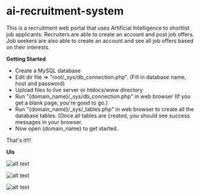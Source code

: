 # ai-recruitment-system

This is a recruitment web portal that uses Artificial Intelligence to shortlist job applicants. Recruiters are able to create an account and post job offers. Job seekers are also able to create an account and see all job offers based on their interests.

<b>Getting Started</b>
- Create a MySQL database
- Edit dir file => "root/_sys/db_connection.php".
  (Fill in database name, host and password)
- Upload files to live server or htdocs/www directory
- Run "{domain_name}/_sys/db_connection.php" in web browser
  (If you get a blank page, you're good to go.)
- Run "{domain_name}/_sys/_tables.php" in web browser to create all the database tables.
  (Once all tables are created, you should see success messages in your browser.
- Now open {domain_name} to get started.

That's it!!!

<b>UIs</b>

![alt text](https://github.com/mrkobby/ai-recruitment-system/blob/master/ui1.png)

![alt text](https://github.com/mrkobby/ai-recruitment-system/blob/master/ui3.png)

![alt text](https://github.com/mrkobby/ai-recruitment-system/blob/master/ui4.png)
